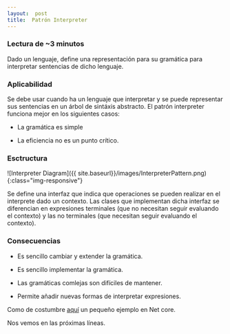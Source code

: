 ```yaml
---
layout:  post
title:  Patrón Interpreter
---
```


### Lectura de ~3 minutos

Dado un lenguaje, define una representación para su gramática para interpretar sentencias de dicho lenguaje.

### Aplicabilidad

Se debe usar cuando ha un lenguaje que interpretar y se puede representar sus sentencias en un árbol de sintáxis abstracto. El patrón interpreter funciona mejor en los siguientes casos:

- La gramática es simple

- La eficiencia no es un punto crítico.

### Esctructura

![Interpreter Diagram]({{ site.baseurl}}/images/InterpreterPattern.png){:class="img-responsive"}

Se define una interfaz que indica que operaciones se pueden realizar en el interprete dado un contexto. Las clases que implementan dicha interfaz se diferencian en expresiones terminales (que no necesitan seguir evaluando el contexto) y las no terminales (que necesitan seguir evaluando el contexto).

### Consecuencias

- Es sencillo cambiar y extender la gramática.

- Es sencillo implementar la gramática.

- Las gramáticas comlejas son difíciles de mantener.

- Permite añadir nuevas formas de interpretar expresiones.

Como de costumbre [aquí](https://github.com/44r0n/InterpreterPattern) un pequeño ejemplo en Net core.

Nos vemos en las próximas líneas.
